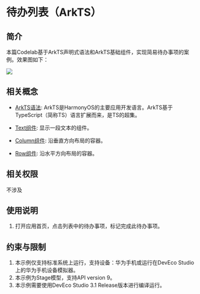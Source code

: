 # 待办列表（ArkTS）

## 简介
本篇Codelab基于ArkTS声明式语法和ArkTS基础组件，实现简易待办事项的案例。效果图如下：

![](screenshots/device/ToDoList.gif)

## 相关概念

- [ArkTS语法](https://developer.harmonyos.com/cn/docs/documentation/doc-guides-V3/arkts-get-started-0000001504769321-V3?catalogVersion=V3): ArkTS是HarmonyOS的主要应用开发语言。ArkTS基于TypeScript（简称TS）语言扩展而来，是TS的超集。

- [Text组件](https://developer.harmonyos.com/cn/docs/documentation/doc-references-V3/ts-basic-components-text-0000001477981201-V3?catalogVersion=V3): 显示一段文本的组件。

- [Column组件](https://developer.harmonyos.com/cn/docs/documentation/doc-references-V3/ts-container-column-0000001478341157-V3?catalogVersion=V3): 沿垂直方向布局的容器。

- [Row组件](https://developer.harmonyos.com/cn/docs/documentation/doc-references-V3/ts-container-row-0000001478061717-V3?catalogVersion=V3): 沿水平方向布局的容器。

## 相关权限

不涉及

## 使用说明

1. 打开应用首页，点击列表中的待办事项，标记完成此待办事项。

## 约束与限制

1. 本示例仅支持标准系统上运行，支持设备：华为手机或运行在DevEco Studio上的华为手机设备模拟器。
2. 本示例为Stage模型，支持API version 9。
3. 本示例需要使用DevEco Studio 3.1 Release版本进行编译运行。